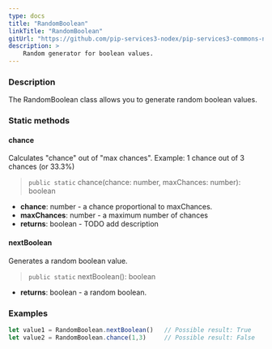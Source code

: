 ```yaml
---
type: docs
title: "RandomBoolean"
linkTitle: "RandomBoolean"
gitUrl: "https://github.com/pip-services3-nodex/pip-services3-commons-nodex"
description: >
    Random generator for boolean values.
---
```


### Description

The RandomBoolean class allows you to generate random boolean values.

### Static methods

#### chance
Calculates "chance" out of "max chances".
Example: 1 chance out of 3 chances (or 33.3%)

> `public static` chance(chance: number, maxChances: number): boolean

- **chance**: number - a chance proportional to maxChances.
- **maxChances**: number - a maximum number of chances
- **returns**: boolean - TODO add description

#### nextBoolean
Generates a random boolean value.

> `public static` nextBoolean(): boolean

- **returns**: boolean - a random boolean.

### Examples

```typescript
let value1 = RandomBoolean.nextBoolean()   // Possible result: True
let value2 = RandomBoolean.chance(1,3)     // Possible result: False

```
